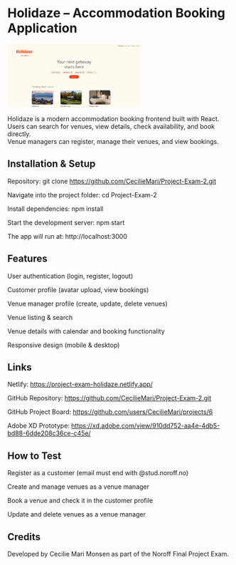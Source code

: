 # Holidaze – Accommodation Booking Application

<img src="src/img/holidaze.png" alt="Holidaze web" width="300">


Holidaze is a modern accommodation booking frontend built with React.  
Users can search for venues, view details, check availability, and book directly.  
Venue managers can register, manage their venues, and view bookings.  

## Installation & Setup

Repository: git clone https://github.com/CecilieMari/Project-Exam-2.git

Navigate into the project folder: cd Project-Exam-2

Install dependencies: npm install

Start the development server: npm start

The app will run at: http://localhost:3000

## Features

User authentication (login, register, logout)

Customer profile (avatar upload, view bookings)

Venue manager profile (create, update, delete venues)

Venue listing & search

Venue details with calendar and booking functionality

Responsive design (mobile & desktop)

## Links

Netlify: https://project-exam-holidaze.netlify.app/

GitHub Repository: https://github.com/CecilieMari/Project-Exam-2.git

GitHub Project Board: https://github.com/users/CecilieMari/projects/6

Adobe XD Prototype: https://xd.adobe.com/view/910dd752-aa4e-4db5-bd88-6dde208c36ce-c45e/

## How to Test

Register as a customer (email must end with @stud.noroff.no)

Create and manage venues as a venue manager

Book a venue and check it in the customer profile

Update and delete venues as a venue manager

## Credits

Developed by Cecilie Mari Monsen as part of the Noroff Final Project Exam.


